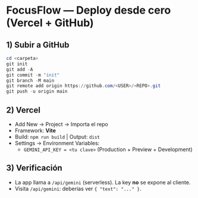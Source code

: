 # FocusFlow — Deploy desde cero (Vercel + GitHub)

## 1) Subir a GitHub
```powershell
cd <carpeta>
git init
git add -A
git commit -m "init"
git branch -M main
git remote add origin https://github.com/<USER>/<REPO>.git
git push -u origin main
```

## 2) Vercel
- Add New → Project → Importa el repo
- Framework: **Vite**
- Build: `npm run build` | Output: `dist`
- Settings → Environment Variables:
  - `GEMINI_API_KEY = <tu clave>` (Production + Preview + Development)

## 3) Verificación
- La app llama a `/api/gemini` (serverless). La key **no** se expone al cliente.
- Visita `/api/gemini`: deberías ver `{ "text": "..." }`.
